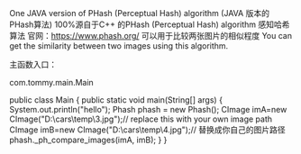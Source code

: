 One JAVA version of PHash (Perceptual Hash) algorithm (JAVA 版本的 PHash算法)
100%源自于C++ 的PHash (Perceptual Hash) algorithm 感知哈希算法
官网：https://www.phash.org/
可以用于比较两张图片的相似程度
You can get the similarity between two images using this algorithm.

主函数入口：

com.tommy.main.Main

public class Main {
	public static void main(String[] args) {
		System.out.println("hello");
		Phash phash = new Phash();
		CImage imA=new CImage("D:\\cars\\temp\\3.jpg");// replace this with your own image path
		CImage imB=new CImage("D:\\cars\\temp\\4.jpg");// 替换成你自己的图片路径
		phash._ph_compare_images(imA, imB);
	}
}
